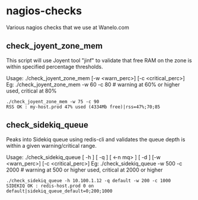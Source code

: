 nagios-checks
=============

Various nagios checks that we use at Wanelo.com

check_joyent_zone_mem 
---------------------
This script will use Joyent tool "jinf" to validate that free RAM on the zone is within specified percentage thresholds.

Usage: ./check_joyent_zone_mem  [-w <warn_perc>] [-c <critical_perc>]
Eg: ./check_joyent_zone_mem  -w 60 -c 80   # warning at 60% or higher used, critical at 80%

```
./check_joyent_zone_mem -w 75 -c 90 
RSS OK : my-host.prod 47% used (4334Mb free)|rss=47%;70;85
```

check_sidekiq_queue
-------------------
Peaks into Sidekiq queue using redis-cli and validates the queue depth is within a given warning/critical range.

Usage: ./check_sidekiq_queue [ -h <host> ] [ -q <default> ] [ <-n mq> ] [ -d <redis-db> ] [-w <warn_perc>] [-c <critical_perc>]
Eg: ./check_sidekiq_queue -w 500 -c 2000   # warning at 500 or higher used, critical at 2000 or higher

```
./check_sidekiq_queue -h 10.100.1.12 -q default -w 200 -c 1000
SIDEKIQ OK : redis-host.prod 0 on default|sidekiq_queue_default=0;200;1000
```
